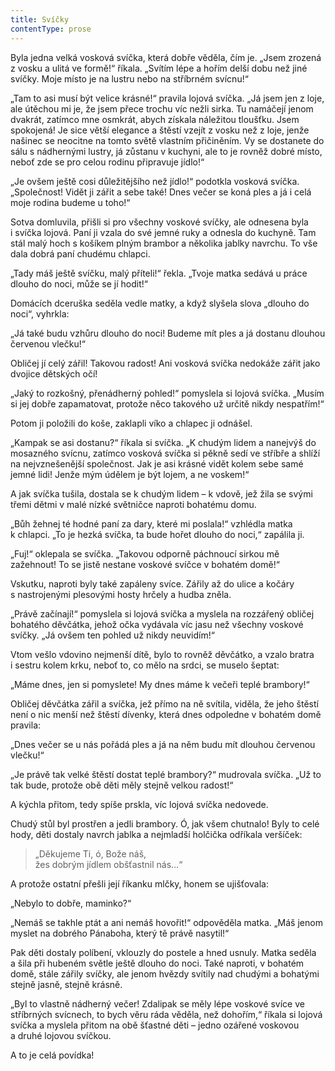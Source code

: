 ```yaml
---
title: Svíčky
contentType: prose
---
```


  

Byla jedna velká vosková svíčka, která dobře věděla, čím je. „Jsem zrozená z vosku a ulitá ve formě!“ říkala. „Svítím lépe a hořím delší dobu než jiné svíčky. Moje místo je na lustru nebo na stříbrném svícnu!“

„Tam to asi musí být velice krásné!“ pravila lojová svíčka. „Já jsem jen z loje, ale útěchou mi je, že jsem přece trochu víc nežli sirka. Tu namáčejí jenom dvakrát, zatímco mne osmkrát, abych získala náležitou tloušťku. Jsem spokojená! Je sice větší elegance a štěstí vzejít z vosku než z loje, jenže našinec se neocitne na tomto světě vlastním přičiněním. Vy se dostanete do sálu s nádhernými lustry, já zůstanu v kuchyni, ale to je rovněž dobré místo, neboť zde se pro celou rodinu připravuje jídlo!“

„Je ovšem ještě cosi důležitějšího než jídlo!“ podotkla vosková svíčka. „Společnost! Vidět ji zářit a sebe také! Dnes večer se koná ples a já i celá moje rodina budeme u toho!“

Sotva domluvila, přišli si pro všechny voskové svíčky, ale odnesena byla i svíčka lojová. Paní ji vzala do své jemné ruky a odnesla do kuchyně. Tam stál malý hoch s košíkem plným brambor a několika jablky navrchu. To vše dala dobrá paní chudému chlapci.

„Tady máš ještě svíčku, malý příteli!“ řekla. „Tvoje matka sedává u práce dlouho do noci, může se jí hodit!“

Domácích dceruška seděla vedle matky, a když slyšela slova „dlouho do noci“, vyhrkla:

„Já také budu vzhůru dlouho do noci! Budeme mít ples a já dostanu dlouhou červenou vlečku!“

Obličej jí celý zářil! Takovou radost! Ani vosková svíčka nedokáže zářit jako dvojice dětských očí!

„Jaký to rozkošný, přenádherný pohled!“ pomyslela si lojová svíčka. „Musím si jej dobře zapamatovat, protože něco takového už určitě nikdy nespatřím!“

Potom ji položili do koše, zaklapli víko a chlapec ji odnášel.

„Kampak se asi dostanu?“ říkala si svíčka. „K chudým lidem a nanejvýš do mosazného svícnu, zatímco vosková svíčka si pěkně sedí ve stříbře a shlíží na nejvznešenější společnost. Jak je asi krásné vidět kolem sebe samé jemné lidi! Jenže mým údělem je být lojem, a ne voskem!“

A jak svíčka tušila, dostala se k chudým lidem – k vdově, jež žila se svými třemi dětmi v malé nízké světničce naproti bohatému domu.

„Bůh žehnej té hodné paní za dary, které mi poslala!“ vzhlédla matka k chlapci. „To je hezká svíčka, ta bude hořet dlouho do noci,“ zapálila ji.

„Fuj!“ oklepala se svíčka. „Takovou odporně páchnoucí sirkou mě zažehnout! To se jistě nestane voskové svíčce v bohatém domě!“

Vskutku, naproti byly také zapáleny svíce. Zářily až do ulice a kočáry s nastrojenými plesovými hosty hrčely a hudba zněla.

„Právě začínají!“ pomyslela si lojová svíčka a myslela na rozzářený obličej bohatého děvčátka, jehož očka vydávala víc jasu než všechny voskové svíčky. „Já ovšem ten pohled už nikdy neuvidím!“

Vtom vešlo vdovino nejmenší dítě, bylo to rovněž děvčátko, a vzalo bratra i sestru kolem krku, neboť to, co mělo na srdci, se muselo šeptat:

„Máme dnes, jen si pomyslete! My dnes máme k večeři teplé brambory!“

Obličej děvčátka zářil a svíčka, jež přímo na ně svítila, viděla, že jeho štěstí není o nic menší než štěstí dívenky, která dnes odpoledne v bohatém domě pravila:

„Dnes večer se u nás pořádá ples a já na něm budu mít dlouhou červenou vlečku!“

„Je právě tak velké štěstí dostat teplé brambory?“ mudrovala svíčka. „Už to tak bude, protože obě děti měly stejně velkou radost!“

A kýchla přitom, tedy spíše prskla, víc lojová svíčka nedovede.

Chudý stůl byl prostřen a jedli brambory. Ó, jak všem chutnalo! Byly to celé hody, děti dostaly navrch jablka a nejmladší holčička odříkala veršíček:

> „Děkujeme Ti, ó, Bože náš,  
> žes dobrým jídlem obšťastnil nás…“

A protože ostatní přešli její říkanku mlčky, honem se ujišťovala:

„Nebylo to dobře, maminko?“

„Nemáš se takhle ptát a ani nemáš hovořit!“ odpověděla matka. „Máš jenom myslet na dobrého Pánaboha, který tě právě nasytil!“

Pak děti dostaly políbení, vklouzly do postele a hned usnuly. Matka seděla a šila při hubeném světle ještě dlouho do noci. Také naproti, v bohatém domě, stále zářily svíčky, ale jenom hvězdy svítily nad chudými a bohatými stejně jasně, stejně krásně.

„Byl to vlastně nádherný večer! Zdalipak se měly lépe voskové svíce ve stříbrných svícnech, to bych věru ráda věděla, než dohořím,“ říkala si lojová svíčka a myslela přitom na obě šťastné děti – jedno ozářené voskovou a druhé lojovou svíčkou.

A to je celá povídka!
